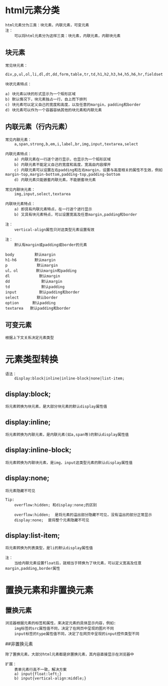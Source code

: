 # html元素分类

	html元素分为三类：块元素，内联元素，可变元素
	注：
		可以将html元素分为这样三类：块元素，内联元素，内联块元素
		
## 块元素

	常见块元素：
		div,p,ul,ol,li,dl,dt,dd,form,table,tr,td,h1,h2,h3,h4,h5,h6,hr,fieldset

	块状元素特点：

	a) 块元素以块的形式显示为一个矩形区域
	b) 默认情况下，块元素独占一行，自上而下排列
	c) 块元素可以定义自己的宽度和高度，以及任意的margin，padding和border
	d) 块元素可以作为一个容器容纳其他的块元素和内联元素
	
## 内联元素（行内元素）

	常见内联元素：
		a,span,strong,b,em,i,label,br,img,input,textarea,select

	内联元素特点：
		a) 内联元素在一行逐个进行显示，也显示为一个矩形区域
		b) 内联元素不能定义自己的宽度和高度，宽高由内容撑开
		c) 内联元素可以设置左右padding和左右margin，设置与高度相关的属性不生效，例如margin-top,margin-bottom,padding-top,padding-bottom
		d) 内联元素只能嵌套内联元素，不能嵌套块元素

	常见内联块元素：
		img,input,select,textarea

	内联块元素特点：
		a) 即具有内联元素特点，在一行逐个进行显示
		b) 又具有块元素特点，可以设置宽高及任意margin,padding和border

	注：
		vertical-align属性只对这类型元素设置有效

	注：
		默认有margin或padding或border的元素

	body         默认margin
	h1-h6        默认margin
	p             默认margin
	ul，ol        默认margin和padding
	dl             默认margin
	dd              默认margin
	td              默认padding
	input          默认padding和border
	select        默认border
	option      默认padding
	textarea   默认padding和border
	
## 可变元素

	根据上下文关系决定元素类型
	
# 元素类型转换

	语法：
		display:block|inline|inline-block|none|list-item;
		
## display:block;

	将元素转换为块元素，是大部分块元素的默认display属性值
	
## display:inline;

	将元素转换为内联元素，是内联元素(如a,span等)的默认display属性值
	
## display:inline-block;

	将元素转换为内联块元素，是img，input这类型元素的默认display属性值
	
## display:none;

	将元素隐藏不可见

	Tip:
		overflow:hidden; 和display:none;的区别

		overflow:hidden;  是将元素的溢出部分隐藏不可见，没有溢出的部分正常显示
		display:none;  是将整个元素隐藏不可见
		
## display:list-item;

	将元素转换为列表类型，是li的默认display属性值

	注：
		当给内联元素设置float后，就相当于转换为了块元素，可以定义宽高及任意margin,padding,border属性
		
# 置换元素和非置换元素

## 置换元素

	浏览器根据元素的标签和属性，来决定元素的具体显示内容，例如:
		img标签的src属性值不同，决定了在网页中呈现的图片不同
		input标签的type属性值不同，决定了在网页中呈现的input控件类型不同
		
##非置换元素

	除了置换元素，大部分html元素都是非置换元素，其内容直接显示在浏览器中

	扩展：
		表单元素行高不一致，解决方案
		a) input{float:left;}
		b) input{vertical-align:middle;}